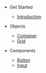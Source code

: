 * Get Started
  * [Introduction](introduction.md)

* Objects
  * [Container](objects/container.md)
  * [Grid](objects/grid.md)

* Components
  * [Button](components/button.md)
  * [Input](components/input.md)
